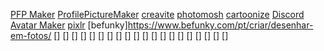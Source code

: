 [PFP Maker](https://pfpmaker.com/)
[ProfilePictureMaker](https://profilepicturemaker.com/#quotemaker)
[creavite](https://auto.creavite.co/icons)
[photomosh](https://auto.creavite.co/icons)
[cartoonize](https://edit.cartoonize.net/)
[Discord Avatar Maker](https://discord-avatar-maker.app/)
[pixlr](https://pixlr.com/x/#editor)
[befunky]https://www.befunky.com/pt/criar/desenhar-em-fotos/
[]
[]
[]
[]
[]
[]
[]
[]
[]
[]
[]
[]
[]
[]
[]
[]
[]
[]
[]
[]
